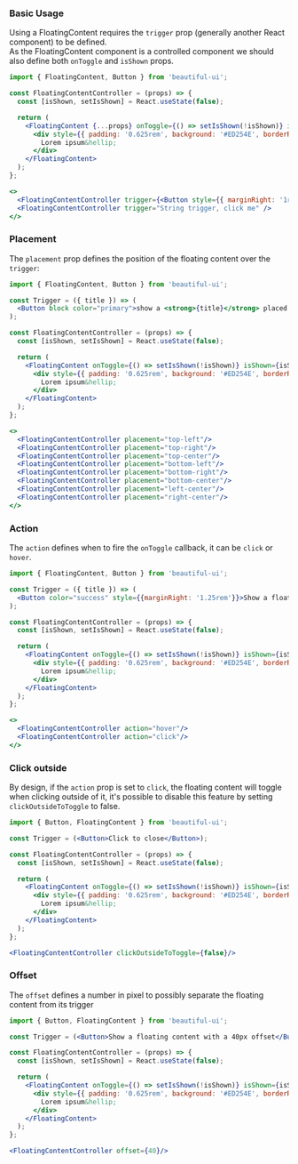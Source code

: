 ### Basic Usage

Using a FloatingContent requires the `trigger` prop (generally another React component) to be defined.
<br/>
As the FloatingContent component is a controlled component we should also define both `onToggle`
and `isShown` props.

```jsx
import { FloatingContent, Button } from 'beautiful-ui';

const FloatingContentController = (props) => {
  const [isShown, setIsShown] = React.useState(false); 

  return (
    <FloatingContent {...props} onToggle={() => setIsShown(!isShown)} isShown={isShown}>
      <div style={{ padding: '0.625rem', background: '#ED254E', borderRadius: '0.315rem' }}>
        Lorem ipsum&hellip;
      </div>
    </FloatingContent>
  );
};

<>
  <FloatingContentController trigger={<Button style={{ marginRight: '1rem' }}>Button trigger, click me</Button>} />
  <FloatingContentController trigger="String trigger, click me" />
</>
```

### Placement

The `placement` prop defines the position of the floating content over the `trigger`:

```jsx
import { FloatingContent, Button } from 'beautiful-ui';

const Trigger = ({ title }) => (
  <Button block color="primary">show a <strong>{title}</strong> placed floating content</Button>
);

const FloatingContentController = (props) => {
  const [isShown, setIsShown] = React.useState(false); 

  return (
    <FloatingContent onToggle={() => setIsShown(!isShown)} isShown={isShown} trigger={<Trigger title={props.placement} />} {...props} >
      <div style={{ padding: '0.625rem', background: '#ED254E', borderRadius: '0.315rem' }}>
        Lorem ipsum&hellip;
      </div>
    </FloatingContent>
  );
};

<>
  <FloatingContentController placement="top-left"/>
  <FloatingContentController placement="top-right"/>
  <FloatingContentController placement="top-center"/>
  <FloatingContentController placement="bottom-left"/>
  <FloatingContentController placement="bottom-right"/>
  <FloatingContentController placement="bottom-center"/>
  <FloatingContentController placement="left-center"/>
  <FloatingContentController placement="right-center"/>
</>
```

### Action

The `action` defines when to fire the `onToggle` callback, it can be `click` or `hover`.

```jsx
import { FloatingContent, Button } from 'beautiful-ui';

const Trigger = ({ title }) => (
  <Button color="success" style={{marginRight: '1.25rem'}}>Show a floating content on <strong>{title}</strong></Button>
);

const FloatingContentController = (props) => {
  const [isShown, setIsShown] = React.useState(false); 

  return (
    <FloatingContent onToggle={() => setIsShown(!isShown)} isShown={isShown} trigger={<Trigger title={props.action} />} {...props} >
      <div style={{ padding: '0.625rem', background: '#ED254E', borderRadius: '0.315rem' }}>
        Lorem ipsum&hellip;
      </div>
    </FloatingContent>
  );
};

<>
  <FloatingContentController action="hover"/>
  <FloatingContentController action="click"/>
</>
```

### Click outside

By design, if the `action` prop is set to `click`, the floating content will toggle when clicking 
outside of it, it's possible to disable this feature by setting `clickOutsideToToggle` to false.

```jsx 
import { Button, FloatingContent } from 'beautiful-ui';

const Trigger = (<Button>Click to close</Button>);

const FloatingContentController = (props) => {
  const [isShown, setIsShown] = React.useState(false); 

  return (
    <FloatingContent onToggle={() => setIsShown(!isShown)} isShown={isShown} trigger={Trigger} {...props} >
      <div style={{ padding: '0.625rem', background: '#ED254E', borderRadius: '0.315rem' }}>
        Lorem ipsum&hellip;
      </div>
    </FloatingContent>
  );
};

<FloatingContentController clickOutsideToToggle={false}/>
```


### Offset

The `offset` defines a number in pixel to possibly separate the floating content from its trigger

```jsx
import { Button, FloatingContent } from 'beautiful-ui';

const Trigger = (<Button>Show a floating content with a 40px offset</Button>);

const FloatingContentController = (props) => {
  const [isShown, setIsShown] = React.useState(false); 

  return (
    <FloatingContent onToggle={() => setIsShown(!isShown)} isShown={isShown} trigger={Trigger} {...props} >
      <div style={{ padding: '0.625rem', background: '#ED254E', borderRadius: '0.315rem' }}>
        Lorem ipsum&hellip;
      </div>
    </FloatingContent>
  );
};

<FloatingContentController offset={40}/>
```
